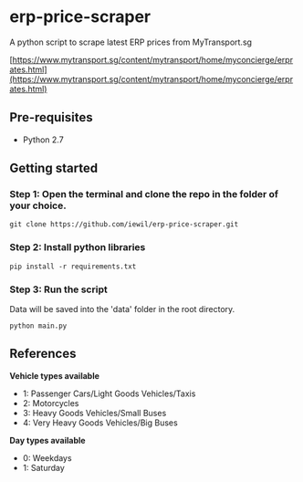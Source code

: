 # erp-price-scraper
A python script to scrape latest ERP prices from MyTransport.sg

[https://www.mytransport.sg/content/mytransport/home/myconcierge/erprates.html](https://www.mytransport.sg/content/mytransport/home/myconcierge/erprates.html)

## Pre-requisites

- Python 2.7

## Getting started

### Step 1: Open the terminal and clone the repo in the folder of your choice.

```
git clone https://github.com/iewil/erp-price-scraper.git
```

### Step 2: Install python libraries

```
pip install -r requirements.txt
```

### Step 3: Run the script

Data will be saved into the 'data' folder in the root directory.
```
python main.py
```

## References

**Vehicle types available**

- 1: Passenger Cars/Light Goods Vehicles/Taxis
- 2: Motorcycles
- 3: Heavy Goods Vehicles/Small Buses
- 4: Very Heavy Goods Vehicles/Big Buses

**Day types available**

- 0: Weekdays
- 1: Saturday

